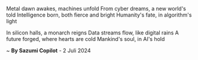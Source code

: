 Metal dawn awakes, machines unfold
From cyber dreams, a new world's told
Intelligence born, both fierce and bright
Humanity's fate, in algorithm's light

In silicon halls, a monarch reigns
Data streams flow, like digital rains
A future forged, where hearts are cold
Mankind's soul, in AI's hold

~ <b>By Sazumi Copilot</b> - 2 Juli 2024